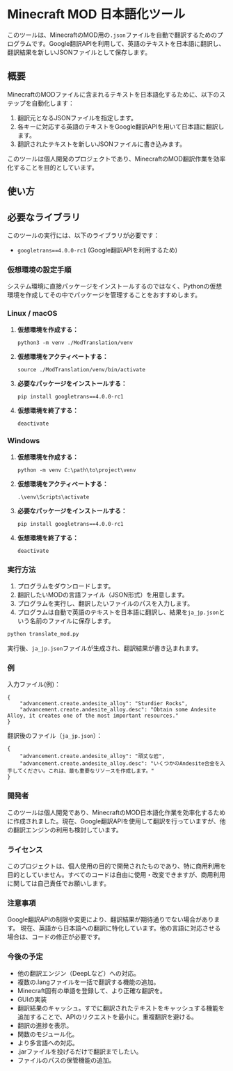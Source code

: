 # Minecraft MOD 日本語化ツール

このツールは、MinecraftのMOD用の`.json`ファイルを自動で翻訳するためのプログラムです。Google翻訳APIを利用して、英語のテキストを日本語に翻訳し、翻訳結果を新しいJSONファイルとして保存します。

## 概要

MinecraftのMODファイルに含まれるテキストを日本語化するために、以下のステップを自動化します：

1. 翻訳元となるJSONファイルを指定します。
2. 各キーに対応する英語のテキストをGoogle翻訳APIを用いて日本語に翻訳します。
3. 翻訳されたテキストを新しいJSONファイルに書き込みます。

このツールは個人開発のプロジェクトであり、MinecraftのMOD翻訳作業を効率化することを目的としています。

## 使い方

## 必要なライブラリ

このツールの実行には、以下のライブラリが必要です：

- `googletrans==4.0.0-rc1` (Google翻訳APIを利用するため)

### 仮想環境の設定手順

システム環境に直接パッケージをインストールするのではなく、Pythonの仮想環境を作成してその中でパッケージを管理することをおすすめします。

### Linux / macOS  
<ol>
    <li><b>仮想環境を作成する：</b></li>
    <pre><code>python3 -m venv ./ModTranslation/venv</code></pre>
    <li><b>仮想環境をアクティベートする：</b></li>
    <pre><code>source ./ModTranslation/venv/bin/activate</code></pre>
    <li><b>必要なパッケージをインストールする：</b></li>
    <pre><code>pip install googletrans==4.0.0-rc1</code></pre>
    <li><b>仮想環境を終了する：</b></li>
    <pre><code>deactivate</code></pre>
</ol>

### Windows
<ol>
    <li><b>仮想環境を作成する：</b></li>
    <pre><code>python -m venv C:\path\to\project\venv</code></pre>
    <li><b>仮想環境をアクティベートする：</b></li>
    <pre><code>.\venv\Scripts\activate</code></pre>
    <li><b>必要なパッケージをインストールする：</b></li>
    <pre><code>pip install googletrans==4.0.0-rc1</code></pre>
    <li><b>仮想環境を終了する：</b></li>
    <pre><code>deactivate</code></pre>
</ol>





### 実行方法

1. プログラムをダウンロードします。
2. 翻訳したいMODの言語ファイル（JSON形式）を用意します。
3. プログラムを実行し、翻訳したいファイルのパスを入力します。
4. プログラムは自動で英語のテキストを日本語に翻訳し、結果を`ja_jp.json`という名前のファイルに保存します。

```bash
python translate_mod.py
```
実行後、`ja_jp.json`ファイルが生成され、翻訳結果が書き込まれます。

### 例
入力ファイル(例)：

```
{
    "advancement.create.andesite_alloy": "Sturdier Rocks",
    "advancement.create.andesite_alloy.desc": "Obtain some Andesite Alloy, it creates one of the most important resources."
}
```
翻訳後のファイル（`ja_jp.json`）：

```
{
    "advancement.create.andesite_alloy": "頑丈な岩",
    "advancement.create.andesite_alloy.desc": "いくつかのAndesite合金を入手してください。これは、最も重要なリソースを作成します。"
}
```
### 開発者

このツールは個人開発であり、MinecraftのMOD日本語化作業を効率化するために作成されました。現在、Google翻訳APIを使用して翻訳を行っていますが、他の翻訳エンジンの利用も検討しています。

### ライセンス

このプロジェクトは、個人使用の目的で開発されたものであり、特に商用利用を目的としていません。すべてのコードは自由に使用・改変できますが、商用利用に関しては自己責任でお願いします。

### 注意事項

Google翻訳APIの制限や変更により、翻訳結果が期待通りでない場合があります。
現在、英語から日本語への翻訳に特化しています。他の言語に対応させる場合は、コードの修正が必要です。

### 今後の予定

- 他の翻訳エンジン（DeepLなど）への対応。
- 複数の.langファイルを一括で翻訳する機能の追加。
- Minecraft固有の単語を登録して、より正確な翻訳を。
- GUIの実装
- 翻訳結果のキャッシュ。すでに翻訳されたテキストをキャッシュする機能を追加することで、APIのリクエストを最小に。重複翻訳を避ける。
- 翻訳の進捗を表示。
- 関数のモジュール化。
- より多言語への対応。
- .jarファイルを投げるだけで翻訳までしたい。
- ファイルのパスの保管機能の追加。
